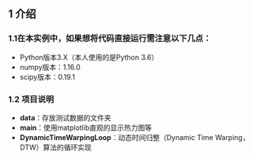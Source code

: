 
## 1 介绍
### 1.1在本实例中，如果想将代码直接运行需注意以下几点：
* Python版本3.X（本人使用的是Python 3.6）
* numpy版本：1.16.0
* scipy版本：0.19.1
### 1.2 项目说明

* **data**：存放测试数据的文件夹
* **main**：使用matplotlib直观的显示热力图等
* **DynamicTimeWarpingLoop**：动态时间归整（Dynamic Time Warping，DTW）算法的循环实现

